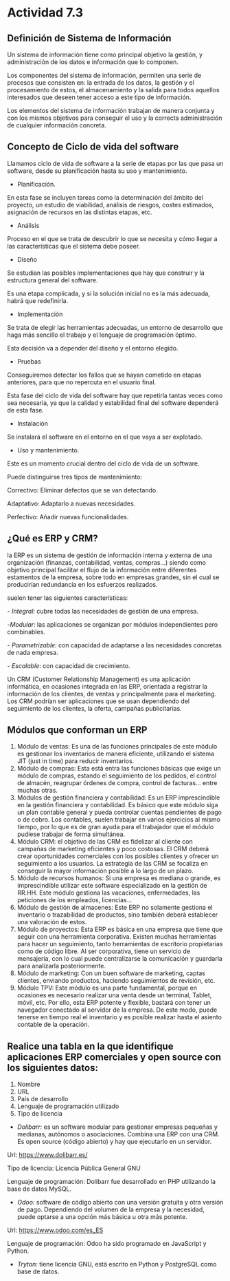 ﻿# Actividad 7.3
## Definición de Sistema de Información 
Un sistema de información tiene como principal objetivo la gestión, y administración de los datos e información que lo componen.

Los componentes del sistema de información, permiten una serie de procesos que consisten en: la entrada de los datos, la gestión y el procesamiento de estos, el almacenamiento y la salida para todos aquellos interesados que deseen tener acceso a este tipo de información.

Los elementos del sistema de información trabajan de manera conjunta y con los mismos objetivos para conseguir el uso y la correcta administración de cualquier información concreta.
## Concepto de Ciclo de vida del software
Llamamos ciclo de vida de software a la serie de etapas por las que pasa un software, desde su planificación hasta su uso y mantenimiento.

- Planificación.

En esta fase se incluyen tareas como la determinación del ámbito del proyecto, un estudio de viabilidad, análisis de riesgos, costes estimados, asignación de recursos en las distintas etapas, etc.

- Análisis

Proceso en el que se trata de descubrir lo que se necesita y cómo llegar a las características que el sistema debe poseer.

- Diseño

Se estudian las posibles implementaciones que hay que construir y la estructura general del software.

Es una etapa complicada, y si la solución inicial no es la más adecuada, habrá que redefinirla.

- Implementación

Se trata de elegir las herramientas adecuadas, un entorno de desarrollo que haga más sencillo el trabajo y el lenguaje de programación óptimo.

Esta decisión va a depender del diseño y el entorno elegido.

- Pruebas

Conseguiremos detectar los fallos que se hayan cometido en etapas anteriores, para que no repercuta en el usuario final.

Esta fase del ciclo de vida del software hay que repetirla tantas veces como sea necesaria, ya que la calidad y estabilidad final del software dependerá de esta fase.

- Instalación

Se instalará el software en el entorno en el que vaya a ser explotado.

- Uso y mantenimiento.

Este es un momento crucial dentro del ciclo de vida de un software.

Puede distinguirse tres tipos de mantenimiento:

Correctivo: Eliminar defectos que se van detectando.

Adaptativo: Adaptarlo a nuevas necesidades.

Perfectivo: Añadir nuevas funcionalidades.
## ¿Qué es ERP y CRM?
la ERP es un sistema de gestión de información interna y externa de una organización (finanzas, contabilidad, ventas, compras…) siendo como objetivo principal facilitar el flujo de la información entre diferentes estamentos de la empresa, sobre todo en empresas grandes, sin el cual se producirían redundancia en los esfuerzos realizados.

suelen tener las siguientes características: 

\- *Integral:* cubre todas las necesidades de gestión de una empresa. 

-*Modular:* las aplicaciones se organizan por módulos independientes pero combinables. 

\- *Parametrizable:* con capacidad de adaptarse a las necesidades concretas de nada empresa. 

\- *Escalable*: con capacidad de crecimiento. 

Un CRM (Customer Relationship Management) es una aplicación informática, en ocasiones integrada en las ERP, orientada a registrar la información de los clientes, de ventas y principalmente para el marketing. Los CRM podrían ser aplicaciones que se usan dependiendo del seguimiento de los clientes, la oferta, campañas publicitarias.
## Módulos que conforman un ERP
1. Módulo de ventas: Es una de las funciones principales de este módulo es gestionar los inventarios de manera eficiente, utilizando el sistema JIT (just in time) para reducir inventarios. 
1. Módulo de compras: Esta está entra las funciones básicas que exige un módulo de compras, estando el seguimiento de los pedidos, el control de almacén, reagrupar órdenes de compra, control de facturas… entre muchas otras. 
1. Módulos de gestión financiera y contabilidad: Es un ERP imprescindible en la gestión financiera y contabilidad. Es básico que este módulo siga un plan contable general y pueda controlar cuentas pendientes de pago o de cobro. Los contables, suelen trabajar en varios ejercicios al mismo tiempo, por lo que es de gran ayuda para el trabajador que el módulo pudiese trabajar de forma simultánea. 
1. Módulo CRM: el objetivo de las CRM es fidelizar al cliente con campañas de marketing eficientes y poco costosas. El CRM deberá crear oportunidades comerciales con los posibles clientes y ofrecer un seguimiento a los usuarios. La estrategia de las CRM se focaliza en conseguir la mayor información posible a lo largo de un plazo. 
1. Módulo de recursos humanos: Si una empresa es mediana o grande, es imprescindible utilizar este software especializado en la gestión de RR.HH. Este módulo gestiona las vacaciones, enfermedades, las peticiones de los empleados, licencias… 
1. Módulo de gestión de almacenes: Este ERP no solamente gestiona el inventario o trazabilidad de productos, sino también deberá establecer una valoración de estos. 
1. Módulo de proyectos: Esta ERP es básica en una empresa que tiene que seguir con una herramienta corporativa. Existen muchas herramientas para hacer un seguimiento, tanto herramientas de escritorio propietarias como de código libre. Al ser corporativa, tiene un servicio de mensajería, con lo cual puede centralizarse la comunicación y guardarla para analizarla posteriormente. 
1. Módulo de marketing: Con un buen software de marketing, captas clientes, enviando productos, haciendo seguimientos de revisión, etc. 
1. Módulo TPV: Este módulo es una parte fundamental, porque en ocasiones es necesario realizar una venta desde un terminal, Tablet, móvil, etc. Por ello, esta ERP potente y flexible, bastará con tener un navegador conectado al servidor de la empresa. De este modo, puede tenerse en tiempo real el inventario y es posible realizar hasta el asiento contable de la operación. 
## Realice una tabla en la que identifique aplicaciones ERP comerciales y open source con los siguientes datos:
1. Nombre
1. URL
1. País de desarrollo
1. Lenguaje de programación utilizado
1. Tipo de licencia

- *Dolibarr:* es un software modular para gestionar empresas pequeñas y medianas, autónomos o asociaciones. Combina una ERP con una CRM. Es open source (código abierto) y hay que ejecutarlo en un servidor. 

Url: <https://www.dolibarr.es/>

Tipo de licencia:  Licencia Pública General GNU

Lenguaje de programación: Dolibarr fue desarrollado en PHP utilizando la base de datos MySQL. 

- *Odoo:* software de código abierto con una versión gratuita y otra versión de pago. Dependiendo del volumen de la empresa y la necesidad, puede optarse a una opción más básica u otra más potente. 

Url: <https://www.odoo.com/es_ES>

Lenguaje de programación: Odoo ha sido programado en JavaScript y Python.

- *Tryton:* tiene licencia GNU, está escrito en Python y PostgreSQL como base de datos. 
